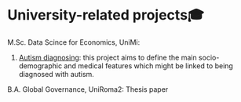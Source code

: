 # University-related projects🎓

M.Sc. Data Scince for Economics, UniMi:

1. [Autism diagnosing](https://github.com/arina19-2000/unimi/tree/main/Autism%20diagnosing): this project aims to define the main socio-demographic and medical features which might be linked to being diagnosed with autism.

B.A. Global Governance, UniRoma2:
Thesis paper

